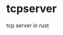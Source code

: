 # tcpserver
tcp server in rust

[](https://github.com/Liaojinghui/tcpserver/blob/master/Screen%20Shot%202021-10-24%20at%207.21.45%20PM.png)

[](https://github.com/Liaojinghui/tcpserver/blob/master/Screen%20Shot%202021-10-24%20at%207.21.57%20PM.png)
